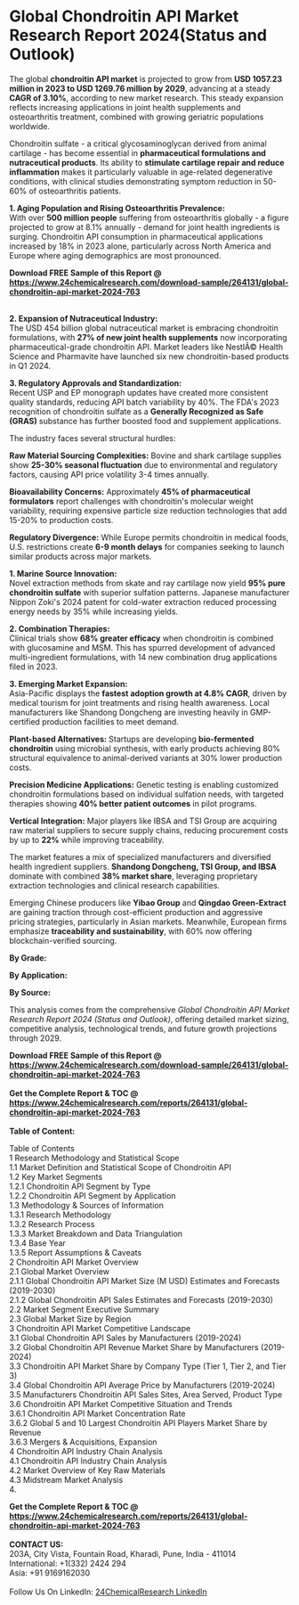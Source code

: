 <h1>Global Chondroitin API Market Research Report 2024(Status and Outlook)</h1><p>The global <strong>chondroitin API market</strong> is projected to grow from <strong>USD 1057.23 million in 2023 to USD 1269.76 million by 2029</strong>, advancing at a steady <strong>CAGR of 3.10%</strong>, according to new market research. This steady expansion reflects increasing applications in joint health supplements and osteoarthritis treatment, combined with growing geriatric populations worldwide.</p><p>Chondroitin sulfate - a critical glycosaminoglycan derived from animal cartilage - has become essential in <strong>pharmaceutical formulations and nutraceutical products</strong>. Its ability to <strong>stimulate cartilage repair and reduce inflammation</strong> makes it particularly valuable in age-related degenerative conditions, with clinical studies demonstrating symptom reduction in 50-60% of osteoarthritis patients.</p><p><strong>1. Aging Population and Rising Osteoarthritis Prevalence:</strong><br>
With over <strong>500 million people</strong> suffering from osteoarthritis globally - a figure projected to grow at 8.1% annually - demand for joint health ingredients is surging. Chondroitin API consumption in pharmaceutical applications increased by 18% in 2023 alone, particularly across North America and Europe where aging demographics are most pronounced.</p><div><b>Download FREE Sample of this Report @ 
            <a href="https://www.24chemicalresearch.com/download-sample/264131/global-chondroitin-api-market-2024-763">
            https://www.24chemicalresearch.com/download-sample/264131/global-chondroitin-api-market-2024-763</a></b></div><br><p><strong>2. Expansion of Nutraceutical Industry:</strong><br>
The USD 454 billion global nutraceutical market is embracing chondroitin formulations, with <strong>27% of new joint health supplements</strong> now incorporating pharmaceutical-grade chondroitin API. Market leaders like NestlÃ© Health Science and Pharmavite have launched six new chondroitin-based products in Q1 2024.</p><p><strong>3. Regulatory Approvals and Standardization:</strong><br>
Recent USP and EP monograph updates have created more consistent quality standards, reducing API batch variability by 40%. The FDA's 2023 recognition of chondroitin sulfate as a <strong>Generally Recognized as Safe (GRAS)</strong> substance has further boosted food and supplement applications.</p><p>The industry faces several structural hurdles:</p><p><strong>Raw Material Sourcing Complexities:</strong> Bovine and shark cartilage supplies show <strong>25-30% seasonal fluctuation</strong> due to environmental and regulatory factors, causing API price volatility 3-4 times annually.</p><p><strong>Bioavailability Concerns:</strong> Approximately <strong>45% of pharmaceutical formulators</strong> report challenges with chondroitin's molecular weight variability, requiring expensive particle size reduction technologies that add 15-20% to production costs.</p><p><strong>Regulatory Divergence:</strong> While Europe permits chondroitin in medical foods, U.S. restrictions create <strong>6-9 month delays</strong> for companies seeking to launch similar products across major markets.</p><p><strong>1. Marine Source Innovation:</strong><br>
Novel extraction methods from skate and ray cartilage now yield <strong>95% pure chondroitin sulfate</strong> with superior sulfation patterns. Japanese manufacturer Nippon Zoki's 2024 patent for cold-water extraction reduced processing energy needs by 35% while increasing yields.</p><p><strong>2. Combination Therapies:</strong><br>
Clinical trials show <strong>68% greater efficacy</strong> when chondroitin is combined with glucosamine and MSM. This has spurred development of advanced multi-ingredient formulations, with 14 new combination drug applications filed in 2023.</p><p><strong>3. Emerging Market Expansion:</strong><br>
Asia-Pacific displays the <strong>fastest adoption growth at 4.8% CAGR</strong>, driven by medical tourism for joint treatments and rising health awareness. Local manufacturers like Shandong Dongcheng are investing heavily in GMP-certified production facilities to meet demand.</p><p><strong>Plant-based Alternatives:</strong> Startups are developing <strong>bio-fermented chondroitin</strong> using microbial synthesis, with early products achieving 80% structural equivalence to animal-derived variants at 30% lower production costs.</p><p><strong>Precision Medicine Applications:</strong> Genetic testing is enabling customized chondroitin formulations based on individual sulfation needs, with targeted therapies showing <strong>40% better patient outcomes</strong> in pilot programs.</p><p><strong>Vertical Integration:</strong> Major players like IBSA and TSI Group are acquiring raw material suppliers to secure supply chains, reducing procurement costs by up to <strong>22%</strong> while improving traceability.</p><p>The market features a mix of specialized manufacturers and diversified health ingredient suppliers. <strong>Shandong Dongcheng, TSI Group, and IBSA</strong> dominate with combined <strong>38% market share</strong>, leveraging proprietary extraction technologies and clinical research capabilities.</p><p>Emerging Chinese producers like <strong>Yibao Group</strong> and <strong>Qingdao Green-Extract</strong> are gaining traction through cost-efficient production and aggressive pricing strategies, particularly in Asian markets. Meanwhile, European firms emphasize <strong>traceability and sustainability</strong>, with 60% now offering blockchain-verified sourcing.</p><p><strong>By Grade:</strong></p><p><strong>By Application:</strong></p><p><strong>By Source:</strong></p><p>This analysis comes from the comprehensive <em>Global Chondroitin API Market Research Report 2024 (Status and Outlook)</em>, offering detailed market sizing, competitive analysis, technological trends, and future growth projections through 2029.</p><div><b>Download FREE Sample of this Report @ 
            <a href="https://www.24chemicalresearch.com/download-sample/264131/global-chondroitin-api-market-2024-763">
            https://www.24chemicalresearch.com/download-sample/264131/global-chondroitin-api-market-2024-763</a></b></div><br><div><b>Get the Complete Report & TOC @ 
            <a href="https://www.24chemicalresearch.com/reports/264131/global-chondroitin-api-market-2024-763">
            https://www.24chemicalresearch.com/reports/264131/global-chondroitin-api-market-2024-763</a></b></div><br>
            <b>Table of Content:</b><p>Table of Contents<br />
1 Research Methodology and Statistical Scope<br />
1.1 Market Definition and Statistical Scope of Chondroitin API<br />
1.2 Key Market Segments<br />
1.2.1 Chondroitin API Segment by Type<br />
1.2.2 Chondroitin API Segment by Application<br />
1.3 Methodology & Sources of Information<br />
1.3.1 Research Methodology<br />
1.3.2 Research Process<br />
1.3.3 Market Breakdown and Data Triangulation<br />
1.3.4 Base Year<br />
1.3.5 Report Assumptions & Caveats<br />
2 Chondroitin API Market Overview<br />
2.1 Global Market Overview<br />
2.1.1 Global Chondroitin API Market Size (M USD) Estimates and Forecasts (2019-2030)<br />
2.1.2 Global Chondroitin API Sales Estimates and Forecasts (2019-2030)<br />
2.2 Market Segment Executive Summary<br />
2.3 Global Market Size by Region<br />
3 Chondroitin API Market Competitive Landscape<br />
3.1 Global Chondroitin API Sales by Manufacturers (2019-2024)<br />
3.2 Global Chondroitin API Revenue Market Share by Manufacturers (2019-2024)<br />
3.3 Chondroitin API Market Share by Company Type (Tier 1, Tier 2, and Tier 3)<br />
3.4 Global Chondroitin API Average Price by Manufacturers (2019-2024)<br />
3.5 Manufacturers Chondroitin API Sales Sites, Area Served, Product Type<br />
3.6 Chondroitin API Market Competitive Situation and Trends<br />
3.6.1 Chondroitin API Market Concentration Rate<br />
3.6.2 Global 5 and 10 Largest Chondroitin API Players Market Share by Revenue<br />
3.6.3 Mergers & Acquisitions, Expansion<br />
4 Chondroitin API Industry Chain Analysis<br />
4.1 Chondroitin API Industry Chain Analysis<br />
4.2 Market Overview of Key Raw Materials<br />
4.3 Midstream Market Analysis<br />
4.</p><div><b>Get the Complete Report & TOC @ 
            <a href="https://www.24chemicalresearch.com/reports/264131/global-chondroitin-api-market-2024-763">
            https://www.24chemicalresearch.com/reports/264131/global-chondroitin-api-market-2024-763</a></b></div><br><b>CONTACT US:</b><br>
            203A, City Vista, Fountain Road, Kharadi, Pune, India - 411014<br>
            International: +1(332) 2424 294<br>
            Asia: +91 9169162030 <br><br>
            Follow Us On LinkedIn: <a href="https://www.linkedin.com/company/24chemicalresearch/">24ChemicalResearch LinkedIn</a>
